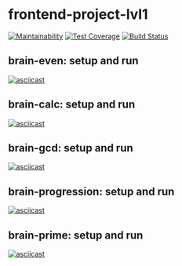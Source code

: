 # frontend-project-lvl1
[![Maintainability](https://api.codeclimate.com/v1/badges/7d6aec1d2f86085071e0/maintainability)](https://codeclimate.com/github/Slavakaderkin/frontend-project-lvl1/maintainability) [![Test Coverage](https://api.codeclimate.com/v1/badges/7d6aec1d2f86085071e0/test_coverage)](https://codeclimate.com/github/Slavakaderkin/frontend-project-lvl1/test_coverage) [![Build Status](https://travis-ci.org/Slavakaderkin/frontend-project-lvl1.svg?branch=master)](https://travis-ci.org/Slavakaderkin/frontend-project-lvl1)

## brain-even: setup and run
[![asciicast](https://asciinema.org/a/VgLlA0f8gjsoCL3aZ14NRIIac.svg)](https://asciinema.org/a/VgLlA0f8gjsoCL3aZ14NRIIac)

## brain-calc: setup and run
[![asciicast](https://asciinema.org/a/R1jrRo5abXvfafY0UuHHkFhzM.svg)](https://asciinema.org/a/BeoOlv7MOCoFfU5cr3wvFw9H4)

## brain-gcd: setup and run
[![asciicast](https://asciinema.org/a/R1jrRo5abXvfafY0UuHHkFhzM.svg)](https://asciinema.org/a/eBDLShCJPgvkOShpfrmd4mmd8)

## brain-progression: setup and run
[![asciicast](https://asciinema.org/a/R1jrRo5abXvfafY0UuHHkFhzM.svg)](https://asciinema.org/a/y6fBSCVMB5Touc2Dvi6MiKfKa)

## brain-prime: setup and run
[![asciicast](https://asciinema.org/a/R1jrRo5abXvfafY0UuHHkFhzM.svg)](https://asciinema.org/a/GoRe53JCagchHLMN8IJgAH4Aq)
